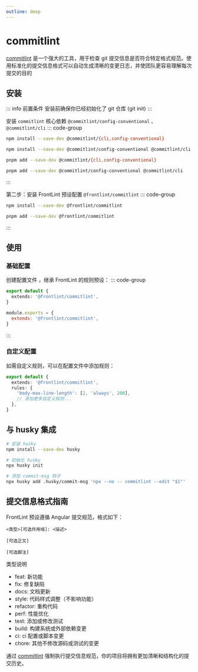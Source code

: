 ```yaml
---
outline: deep
---
```


# commitlint

[commitlint](https://commitlint.js.org) 是一个强大的工具，用于检查 git 提交信息是否符合特定格式规范。使用标准化的提交信息格式可以自动生成清晰的变更日志，并使团队更容易理解每次提交的目的

## 安装

::: info 前置条件
安装前确保你已经初始化了 git 仓库 (git init)
:::

安装 `commitlint` 核心依赖 `@commitlint/config-conventional` 、 `@commitlint/cli`
::: code-group

```sh [npm]
npm install --save-dev @commitlint/{cli,config-conventional}
```

```sh [npm (Windows)]
npm install --save-dev @commitlint/config-conventional @commitlint/cli
```

```sh [pnpm]
pnpm add --save-dev @commitlint/{cli,config-conventional}
```

```sh [pnpm (Windows)]
pnpm add --save-dev @commitlint/config-conventional @commitlint/cli
```

:::

第二步：安装 FrontLint 预设配置 `@frontlint/commitlint`
::: code-group

```sh [npm]
npm install --save-dev @frontlint/commitlint
```

```sh [pnpm]
pnpm add --save-dev @frontlint/commitlint
```

:::

## 使用

### 基础配置

创建配置文件 ，继承 FrontLint 的规则预设：
::: code-group

```ts [commitlint.config.ts]
export default {
  extends: '@frontlint/commitlint',
}
```

```js [commitlint.config.js]
module.exports = {
  extends: '@frontlint/commitlint',
}
```

:::

### 自定义配置

如需自定义规则，可以在配置文件中添加规则：

```ts
export default {
  extends: '@frontlint/commitlint',
  rules: {
    'body-max-line-length': [2, 'always', 200],
    // 添加更多自定义规则...
  },
}
```

## 与 husky 集成

```bash
# 安装 husky
npm install --save-dev husky

# 初始化 husky
npx husky init

# 添加 commit-msg 钩子
npx husky add .husky/commit-msg 'npx --no -- commitlint --edit "$1"'
```

## 提交信息格式指南

FrontLint 预设遵循 Angular 提交规范，格式如下：

```
<类型>[可选作用域]: <描述>

[可选正文]

[可选脚注]
```

类型说明

- feat: 新功能
- fix: 修复缺陷
- docs: 文档更新
- style: 代码样式调整（不影响功能）
- refactor: 重构代码
- perf: 性能优化
- test: 添加或修改测试
- build: 构建系统或外部依赖变更
- ci: ci 配置或脚本变更
- chore: 其他不修改源码或测试的变更

通过 [commitlint](https://commitlint.js.org) 强制执行提交信息规范，你的项目将拥有更加清晰和结构化的提交历史。
